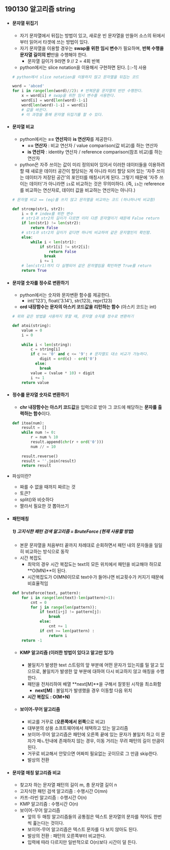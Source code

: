 ## 190130 알고리즘 string

* #### 문자열 뒤집기

  * 자기 문자열에서 뒤집는 방법이 있고, 새로운 빈 문자열을 만들어 소스의 뒤에서부터 읽어서 타겟에 쓰는 방법이 있다.
  * 자기 문자열을 이용할 경우는 **swap을 위한** **임시 변수**가 필요하며, **반복 수행을 문자열 길이의 반**만을 수행해야 한다. 
    * 문자열 길이가 9라면 9 // 2 = 4회 반복
  * python에서는 slice notation을 이용해서 구현하면 된다. [::-1] 사용

  ```python
  # python에서 slice notation을 이용하지 않고 문자열을 뒤집는 코드
  
  word = 'abced'
  for i in range(len(word)//2): # 반복문을 문자열의 반만 수행한다.
      x = word[i] # swap을 위한 임시 변수를 사용한다.
      word[i] = word[len(word)-1-i]
      word[len(word)-1-i] = word[i]
      # 값을 바꾼다. 
      # 이 과정을 통해 문자열 뒤집기를 할 수 있다.
  ```



* #### 문자열 비교

  * python에서는 **== 연산자**와 **is 연산자**를 제공한다.
    * **== 연산자** : 비교 연산자 / value comparison(값 비교)를 하는 연산자
    * **is 연산자** : identity 연산자 / reference comparison(참조 비교)를 하는 연산자
  * python은 자주 쓰이는 값이 미리 정의되어 있어서 이러한 데이터들을 이용하려 할 때 새로운 데이터 공간이 할당되는 게 아니라 미리 할당 되어 있는 '자주 쓰이는 데이터가 저장된 공간'의 포인터를 매칭시키게 된다. 그렇기 때문에 '자주 쓰이는 데이터'가 아니라면 `is`로 비교하는 것은 무의미하다. (즉, `is`는 reference를 비교하는 연산자로, 데이터 값을 비교하는 연산자는 아니다.)

  ```python
  # 문자열 비교 == (eq)를 쓰지 않고 문자열을 비교하는 코드 (하나하나씩 비교함)
  
  def strcmp(str1, str2):
      i = 0 # index를 위한 변수
      # str1과 str2의 길이가 다르면 이미 다른 문자열이기 때문에 False return
      if len(str1) != len(str2):
          return False
      # str1과 str2의 길이가 같다면 하나씩 비교하여 같은 문자열인지 확인함.
      else:
          while i < len(str1):
              if str1[i] != str2[i]:
                  return False
              	break
              i += 1
      # len(str1)까지 다 실행되어 같은 문자열임을 확인하면 True를 return
      return True
  ```



* #### 문자열 숫자를 정수로 변환하기

  * python에서는 숫자와 문자변환 함수를 제공한다.
    * int('123'), float('3.14'), str(123), repr(123)
  * **ord 내장함수는 문자의 아스키 코드값을 리턴하는 함수** (아스키 코드는 int)

  ```python
  # 위와 같은 방법을 사용하지 못할 때, 문자열 숫자를 정수로 변환하기
  
  def atoi(string):
      value = 0
      i = 0
      
      while i < len(string):
          c = string[i]
          if c >= '0' and c <= '9': # 문자열도 대소 비교가 가능하다.
              digit = ord(c) - ord('0')
         	else:
              break
          value = (value * 10) + digit
          i += 1
      return value
  ```



* #### 정수를 문자열 숫자로 변환하기

  * **chr 내장함수는 아스키 코드값**을 입력으로 받아 그 코드에 해당하는 **문자를 출력하는 함수**이다.

  ```python
  def itoa(num):
      result = []
      while num != 0:
          r = num % 10
          result.append(chr(r + ord('0')))
          num // = 10
          
      result.reverse()
      result = ''.join(result)
      return result
  ```



* 파싱이란?
  * 짜를 수 없을 때까지 짜르는 것
  * 토큰?
  * split()와 비슷하다
  * 짤라서 필요한 것 뽑아쓰기



* #### 패턴매칭

  ##### 1) 고지식한 패턴 검색 알고리즘 = BruteForce (현재 사용할 방법)

  * 본문 문자열을 처음부터 끝까지 차례대로 순회하면서 패턴 내의 문자들을 일일히 비교하는 방식으로 동작
  * 시간 복잡도
    * 최악의 경우 시간 복잡도는 text의 모든 위치에서 패턴을 비교해야 하므로 **O(MN)**이 된다.
    * 시간복잡도가 O(MN)이므로 text수가 들어나면 비교횟수가 커지기 때문에 비효율적임

  ```python
  def bruteForce(text, pattern):
      for i in range(len(text)-len(pattern)+1):
          cnt = 0
          for j in range(len(pattern)):
              if text[i+j] != pattern[j]:
                  break
              else: 
                  cnt += 1
              if cnt >= len(pattern) :
                  return i
      return -1
  ```

  * #### KMP 알고리즘 (이러한 방법이 있다고 알고만 있기)

    * 불일치가 발생한 text  스트링의 앞 부분에 어떤 문자가 있는지를 밀 알고 있으므로, 불일치가 발생한 앞 부분에 대하여 다시 비교하지 않고 매칭을 수행한다.
    * 패턴을 전처리하여 배열 **next[M]**을  구해서 잘못된 시작을 최소화함
      * **next[M]** : 불일치가 발생했을 경우 이동할 다음 위치
    * **시간 복잡도 : O(M+N)**



  * #### 보이어-무어 알고리즘

    * 비교를 거꾸로 (**오른쪽에서 왼쪽**으로 비교)
    * 대부분의 상용 소프트웨어에서 채택하고 있는 알고리즘
    * 보이어-무어 알고리즘은 패턴에 오른쪽 끝에 있는 문자가 불일치 하고 이 문자가 패ㄴ턴내에 존재하지 않는 경우, 이동 거리는 무려 패턴의 길이 만큼이 된다.
    * 거꾸로 비교해서 안맞으면 어짜피 필요없는 곳이므로 그 만큼 skip한다.
    * 발상의 전환



* #### 문자열 매칭 알고리즘 비교

  * 찾고자 하는 문자열 패턴의 길이 m, 총 문자열 길이 n
  * 고지식한 패턴 검색 알고리즘 : 수행시간 O(mn)
  * 카프-라빈 알고리즘 : 수행시간 O(n)
  * KMP 알고리즘 : 수행시간 O(n)
  * 보이어-무어 알고리즘
    * 앞의 두 매칭 알고리즘들의 공통점은 텍스트 문자열의 문자를 적어도 한번씩 훑는다는 것이다.
    * 보이어-무어 알고리즘은 텍스트 문자를 다 보지 않아도 된다.
    * 발상의 전환 : 패턴의 오른쪽부터 비교한다.
    * 입력에 따라 다르지만 일반적으로 O(n)보다 시간이 덜 든다.